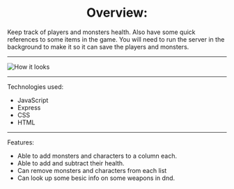 <h1 align="center">Overview:</h1>

Keep track of players and monsters health.  Also have some quick references to some items in the game.  You will need to run the server in the
background to make it so it can save the players and monsters.

---

![How it looks](https://user-images.githubusercontent.com/87672900/132590763-fd45b38d-a400-47e8-80d9-43c2a911c40f.png)

---

Technologies used:
- JavaScript
- Express
- CSS
- HTML

---

Features:
- Able to add monsters and characters to a column each.
- Able to add and subtract their health.
- Can remove monsters and characters from each list
- Can look up some besic info on some weapons in dnd.